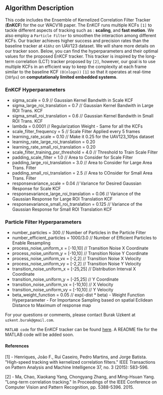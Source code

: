 ## Algorithm Description
This code includes the Ensemble of Kernelized Correlation Filter Tracker (**EnKCF**) for the our WACV18 paper.
The EnKCF runs multiple KCFs `[1]` to tackle different aspects of tracking such as : **scaling**, and **fast motion**.
We also employ a `Particle Filter` to smoothen the interaction among different KCFs. Our tracker achieves
higher success and precision rates than the baseline tracker at `416hz` on UAV123 dataset. We will share
more details on our tracker soon. Below, you can find the hyperparameters and their optimal values for
the proposed EnKCF tracker. This tracker is inspired by the long-term correlation (LCT) tracker proposed by `[2]`, 
however, our goal is to use multiple KCFs in an efficient way to keep the complexity at each frame similar to the 
baseline KCF `(O(nlogn))` `[1]` so that it operates at real-time (`30fps`) on **computationaly limited embedded systems**.

### EnKCF Hyperparameters

* sigma_scale = 0.9   // Gaussian Kernel Bandwith in Scale KCF
* sigma_large_roi_translation = 0.7 // Gaussian Kernel Bandwith in Large ROI Trans. KCF
* sigma_small_roi_translation = 0.6 // Gaussian Kernel Bandwith in Small ROI Trans. KCF
* lambda = 0.0001 // Regularization Weight - Same for all the KCFs
* scale_filter_frequency = 5 // Scale Filter Applied every 5 frames
* learning_rate_scale = 0.10 // Make it 0.25 for the UAV123_10fps dataset
* learning_rate_large_roi_translation = 0.20
* learning_rate_small_roi_translation = 0.20
* scale_filter_training_psr_threshold = 4.0 // Threshold to Train Scale Filter
* padding_scale_filter = 1.0          // Area to Consider for Scale Filter
* padding_large_roi_translation = 3.0 // Area to Consider for Large Area Trans. Filter
* padding_small_roi_translation = 2.5 // Area to COnsider for Small Area Trans. Filter
* responsevariance_scale = 0.04	// Variance for Desired Gaussian Response for Scale KCF
* responsevariance_large_roi_translation = 0.06 // Variance of the Gaussian Response for Large ROI Translation KCF
* responsevariance_small_roi_translation = 0.125 // Variance of the Gaussian Response for Small ROI Translation KCF


### Particle Filter Hyperparameters

* number_particles = 300		// Number of Particles in the Particle Filter
* number_efficient_particles = 1000/3.0 // Number of Efficient Particles to Enable Resampling
* process_noise_uniform_x = [-10,10]	// Transition Noise X Coordinate
* process_noise_uniform_y = [-10,10] // Transition Noise Y Coordinate
* process_noise_uniform_vx = [-2,2]  // Transition Noise X Velocity
* process_noise_uniform_vy = [-2,2]  // Transition Noise Y Velocity
* transition_noise_uniform_x = [-25,25] // Distribution Interval X Coordinate
* transition_noise_uniform_y = [-25,25] // Y Coordinate
* transition_noise_uniform_vx = [-10,10] // X Velocity
* transition_noise_uniform_vy = [-10,10] // Y Velocity
* beta_weight_function = 0.05 // exp(-dist * beta) - Weight Function Hyperparameter - For Importance Sampling based on spatial Eclidean Distance to Maximum of response map

For your questions or comments, please contact Burak Uzkent at `uzkent.burak@gmail.com`.

`MATLAB code` for the EnKCF tracker can be found [here](https://github.com/buzkent86/EnKCF_Matlab). A README file for the MATLAB code will be added soon.

#### References
[1] - Henriques, João F., Rui Caseiro, Pedro Martins, and Jorge Batista. "High-speed tracking with kernelized correlation filters." IEEE Transactions on Pattern Analysis and Machine Intelligence 37, no. 3 (2015): 583-596.

[2] - Ma, Chao, Xiaokang Yang, Chongyang Zhang, and Ming-Hsuan Yang. "Long-term correlation tracking." In Proceedings of the IEEE Conference on Computer Vision and Pattern Recognition, pp. 5388-5396. 2015.
